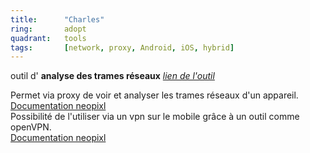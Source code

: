 ```yaml
---
title:      "Charles"
ring:       adopt
quadrant:   tools
tags:       [network, proxy, Android, iOS, hybrid]
---
```


<p>outil d' <strong>analyse des trames réseaux</strong>
<em><a href="https://www.charlesproxy.com/documentation/welcome/">lien de l'outil</a></em>
<p> Permet via proxy de voir et analyser les trames réseaux d'un appareil. <br />
<a href="https://neopixl.atlassian.net/wiki/spaces/DEVCENTER/pages/175144961/Charles+-+Debugging+Proxy">Documentation neopixl</a><br />
Possibilité de l'utiliser via un vpn sur le mobile grâce à un outil comme openVPN. <br />
<a href="https://neopixl.atlassian.net/wiki/spaces/DEVCENTER/pages/497516547/Open+VPN">Documentation neopixl</a><br />
</p>